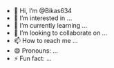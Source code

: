 - 👋 Hi, I’m @Bikas634
- 👀 I’m interested in ...
- 🌱 I’m currently learning ...
- 💞️ I’m looking to collaborate on ...
- 📫 How to reach me ...
- 😄 Pronouns: ...
- ⚡ Fun fact: ...

<!---
Bikas634/Bikas634 is a ✨ special ✨ repository because its `README.md` (this file) appears on your GitHub profile.
You can click the Preview link to take a look at your changes.
--->
